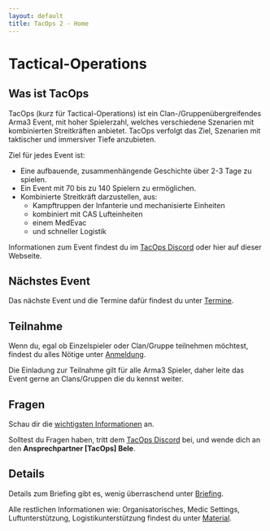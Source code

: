 ```yaml
---
layout: default
title: TacOps 2 - Home
---
```


# Tactical-Operations

## Was ist TacOps

TacOps (kurz für Tactical-Operations) ist ein Clan-/Gruppenübergreifendes Arma3 Event, mit hoher Spielerzahl, welches verschiedene Szenarien mit kombinierten Streitkräften anbietet.
TacOps verfolgt das Ziel, Szenarien mit taktischer und immersiver Tiefe anzubieten.

Ziel für jedes Event ist:
* Eine aufbauende, zusammenhängende Geschichte über 2-3 Tage zu spielen.
* Ein Event mit 70 bis zu 140 Spielern zu ermöglichen. 
* Kombinierte Streitkräft darzustellen, aus:
    * Kampftruppen der Infanterie und mechanisierte Einheiten
    * kombiniert mit CAS Lufteinheiten
    * einem MedEvac
    * und schneller Logistik

Informationen zum Event findest du im [TacOps Discord](https://discord.gg/ZftQWwF8Cy) oder hier auf dieser Webseite.

## Nächstes Event

Das nächste Event und die Termine dafür findest du unter [Termine](./schedule.html).

## Teilnahme

Wenn du, egal ob Einzelspieler oder Clan/Gruppe teilnehmen möchtest, findest du alles Nötige unter [Anmeldung](./enrolment.html).

Die Einladung zur Teilnahme gilt für alle Arma3 Spieler, daher leite das Event gerne an Clans/Gruppen die du kennst weiter.

## Fragen

Schau dir die [wichtigsten Informationen](./important.html) an.

Solltest du Fragen haben, tritt dem [TacOps Discord](https://discord.gg/ZftQWwF8Cy) bei, und wende dich an den **Ansprechpartner [TacOps] Bele**.

## Details

Details zum Briefing gibt es, wenig überraschend unter [Briefing](./briefing.html).

Alle restlichen Informationen wie: Organisatorisches, Medic Settings, Luftunterstützung, Logistikunterstützung findest du unter [Material](./material.html).
